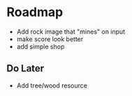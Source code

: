 # Roadmap
- Add rock image that "mines" on input
- make score look better
- add simple shop

## Do Later
- Add tree/wood resource

